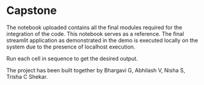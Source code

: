# Capstone

The notebook uploaded contains all the final modules required for the integration of the code. This notebook serves as a reference. The final streamlit application as demonstrated in the demo is executed locally on the system due to the presence of localhost execution.

Run each cell in sequence to get the desired output.

The project has been built together by Bhargavi G, Abhilash V, Nisha S, Trisha C Shekar.
